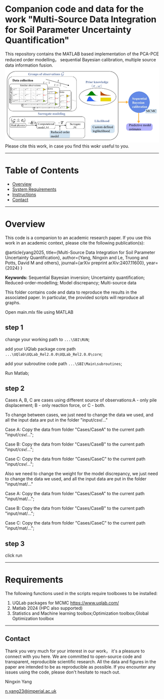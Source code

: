# Companion code and data for the work "Multi-Source Data Integration for Soil Parameter Uncertainty Quantification"

  This repository contains the MATLAB based implementation of the PCA-PCE reduced order modelling， sequential Bayesian calibration, multiple source data information fusion. 
  ![alt text](image.png)
  Please cite this work, in case you find this wokr useful to you.

--------------------
# Table of Contents
<!-- TOC depthFrom:2 depthTo:4 withLinks:1 updateOnSave:1 orderedList:0 -->
- [Overview](#Overview)
- [System Requirements](#Requirements)
- [Instructions](#Instructions)
- [Contact](#Contact)
<!-- /TOC -->
---------------------
# Overview <a name="Overview"></a>
This code is a companion to an academic research paper. If you use this work in an academic context, please cite the following publication(s):

  @article{yang2025,
    title={Multi-Source Data Integration for Soil Parameter Uncertainty Quantification},
    author={Yang, Ningxin and Le, Truong and Potts, David M and others},
    journal={arXiv preprint arXiv:2407.11600},
    year={2024}
  }

**Keywords:** Sequential Bayesian inversion; Uncertainty quantification; Reduced-order-modelling; Model discrepancy; Multi-source data

This folder contains code and data to reproduce the results in the associated paper. In particular, the provided scripts will reproduce all graphs.

Open main.mlx file using MATLAB
## step 1
change your working path to `...\SBI\RUN`;

add your UQlab package core path `...\UQlab\UQLab_Rel2.0.0\UQLab_Rel2.0.0\core`;

add your subroutine code path `...\SBI\Main\subroutines`;

Run Matlab;

## step 2
Cases A, B, C are cases using different source of observations:A - only pile displacement; B - only reaction force, or C - both. 

To change between cases, we just need to change the data we used, and all the input data are put in the folder "input/csv/..."

Case A: Copy the data from folder "Cases/CaseA" to the current path "input/csv/..."; 

Case B: Copy the data from folder "Cases/CaseB" to the current path "input/csv/..."; 

Case C: Copy the data from folder "Cases/CaseC" to the current path "input/csv/..."; 

Also we need to change the weight for the model discrepancy, we just need to change the data we used, and all the input data are put in the folder "input/mat/..."

Case A: Copy the data from folder "Cases/CaseA" to the current path "input/mat/..."; 

Case B: Copy the data from folder "Cases/CaseB" to the current path "input/mat/..."; 

Case C: Copy the data from folder "Cases/CaseC" to the current path "input/mat/..."; 

## step 3
click run

---------------------
# Requirements <a name="Requirements"></a>
The following functions used in the scripts require toolboxes to be installed:
1. UQLab packages for MCMC https://www.uqlab.com/
2. Matlab 2024 (HPC also supported)
3. Statistics and Machine learning toolbox;Optimization toolbox;Global Optimization toolbox


---------------------
## Contact <a name="Contact"></a>
Thank you very much for your interest in our work， it's a pleasure to connect with you here. We are committed to open-source code and transparent, reproducible scientific research. All the data and figures in the paper are intended to be as reproducible as possible. If you encounter any issues using the code, please don't hesitate to reach out.

Ningxin Yang

n.yang23@imperial.ac.uk
